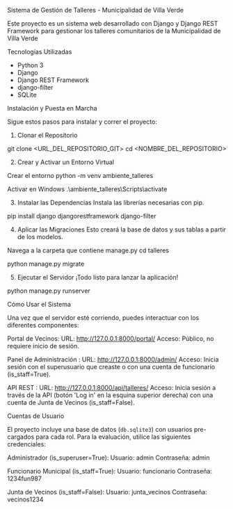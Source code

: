 Sistema de Gestión de Talleres - Municipalidad de Villa Verde

Este proyecto es un sistema web desarrollado con Django y Django REST Framework para gestionar los talleres comunitarios de la Municipalidad de Villa Verde


Tecnologías Utilizadas

- Python 3
- Django
- Django REST Framework
- django-filter
- SQLite 




Instalación y Puesta en Marcha

Sigue estos pasos para instalar y correr el proyecto:


1. Clonar el Repositorio

git clone <URL_DEL_REPOSITORIO_GIT>
cd <NOMBRE_DEL_REPOSITORIO>

2. Crear y Activar un Entorno Virtual


Crear el entorno
python -m venv ambiente_talleres

Activar en Windows
.\ambiente_talleres\Scripts\activate

3. Instalar las Dependencias
Instala las librerías necesarias con pip.

pip install django djangorestframework django-filter


4. Aplicar las Migraciones
Esto creará la base de datos y sus tablas a partir de los modelos.

Navega a la carpeta que contiene manage.py
cd talleres

python manage.py migrate


5. Ejecutar el Servidor
¡Todo listo para lanzar la aplicación!

python manage.py runserver




Cómo Usar el Sistema


Una vez que el servidor esté corriendo, puedes interactuar con los diferentes componentes:

Portal de Vecinos:
URL: http://127.0.0.1:8000/portal/
Acceso: Público, no requiere inicio de sesión.


Panel de Administración :
URL: http://127.0.0.1:8000/admin/
Acceso: Inicia sesión con el superusuario que creaste o con una cuenta de funcionario (is_staff=True).


API REST :
URL: http://127.0.0.1:8000/api/talleres/
Acceso: Inicia sesión a través de la API (botón 'Log in' en la esquina superior derecha) con una cuenta de Junta de Vecinos (is_staff=False).

Cuentas de Usuario

El proyecto incluye una base de datos (`db.sqlite3`) con usuarios pre-cargados para cada rol. Para la evaluación, utilice las siguientes credenciales:

Administrador (is_superuser=True):
Usuario: admin
Contraseña: admin

Funcionario Municipal (is_staff=True):
Usuario: funcionario
Contraseña: 1234fun987

Junta de Vecinos (is_staff=False):
Usuario: junta_vecinos
Contraseña: vecinos1234
